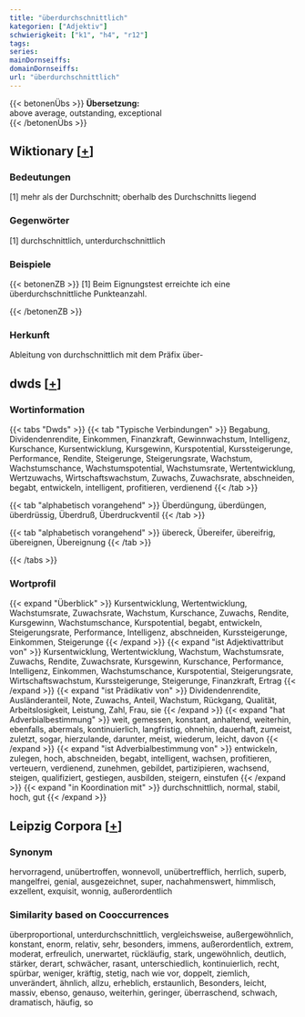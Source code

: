 ```yaml
---
title: "überdurchschnittlich"
kategorien: ["Adjektiv"]
schwierigkeit: ["k1", "h4", "r12"]
tags:
series:
mainDornseiffs:
domainDornseiffs:
url: "überdurchschnittlich"
---
```


{{< betonenÜbs >}}
**Übersetzung:**  
above average, outstanding, exceptional  
{{< /betonenÜbs >}}

## Wiktionary [[+](https://de.wiktionary.org/wiki/überdurchschnittlich)]

### Bedeutungen
[1] mehr als der Durchschnitt; oberhalb des Durchschnitts liegend  

### Gegenwörter
[1] durchschnittlich, unterdurchschnittlich  

### Beispiele
{{< betonenZB >}}
[1] Beim Eignungstest erreichte ich eine überdurchschnittliche Punkteanzahl.  

{{< /betonenZB >}}
### Herkunft
Ableitung von durchschnittlich mit dem Präfix über-  



## dwds [[+](https://www.dwds.de/wb/überdurchschnittlich)]

### Wortinformation
{{< tabs "Dwds" >}}
{{< tab "Typische Verbindungen" >}}
Begabung, Dividendenrendite, Einkommen, Finanzkraft, Gewinnwachstum, Intelligenz, Kurschance, Kursentwicklung, Kursgewinn, Kurspotential, Kurssteigerunge, Performance, Rendite, Steigerunge, Steigerungsrate, Wachstum, Wachstumschance, Wachstumspotential, Wachstumsrate, Wertentwicklung, Wertzuwachs, Wirtschaftswachstum, Zuwachs, Zuwachsrate, abschneiden, begabt, entwickeln, intelligent, profitieren, verdienend
{{< /tab >}}

{{< tab "alphabetisch vorangehend" >}}
Überdüngung, überdüngen, überdrüssig, Überdruß, Überdruckventil
{{< /tab >}}

{{< tab "alphabetisch vorangehend" >}}
übereck, Übereifer, übereifrig, übereignen, Übereignung
{{< /tab >}}

{{< /tabs >}}

### Wortprofil
{{< expand "Überblick" >}} Kursentwicklung, Wertentwicklung, Wachstumsrate, Zuwachsrate, Wachstum, Kurschance, Zuwachs, Rendite, Kursgewinn, Wachstumschance, Kurspotential, begabt, entwickeln, Steigerungsrate, Performance, Intelligenz, abschneiden, Kurssteigerunge, Einkommen, Steigerunge {{< /expand >}}
{{< expand "ist Adjektivattribut von" >}} Kursentwicklung, Wertentwicklung, Wachstum, Wachstumsrate, Zuwachs, Rendite, Zuwachsrate, Kursgewinn, Kurschance, Performance, Intelligenz, Einkommen, Wachstumschance, Kurspotential, Steigerungsrate, Wirtschaftswachstum, Kurssteigerunge, Steigerunge, Finanzkraft, Ertrag {{< /expand >}}
{{< expand "ist Prädikativ von" >}} Dividendenrendite, Ausländeranteil, Note, Zuwachs, Anteil, Wachstum, Rückgang, Qualität, Arbeitslosigkeit, Leistung, Zahl, Frau, sie {{< /expand >}}
{{< expand "hat Adverbialbestimmung" >}} weit, gemessen, konstant, anhaltend, weiterhin, ebenfalls, abermals, kontinuierlich, langfristig, ohnehin, dauerhaft, zumeist, zuletzt, sogar, hierzulande, darunter, meist, wiederum, leicht, davon {{< /expand >}}
{{< expand "ist Adverbialbestimmung von" >}} entwickeln, zulegen, hoch, abschneiden, begabt, intelligent, wachsen, profitieren, verteuern, verdienend, zunehmen, gebildet, partizipieren, wachsend, steigen, qualifiziert, gestiegen, ausbilden, steigern, einstufen {{< /expand >}}
{{< expand "in Koordination mit" >}} durchschnittlich, normal, stabil, hoch, gut {{< /expand >}}

## Leipzig Corpora [[+](https://corpora.uni-leipzig.de/en/res?word=überdurchschnittlich&corpusId=deu_newscrawl-public_2018)]


### Synonym
hervorragend, unübertroffen, wonnevoll, unübertrefflich, herrlich, superb, mangelfrei, genial, ausgezeichnet, super, nachahmenswert, himmlisch, exzellent, exquisit, wonnig, außerordentlich


### Similarity based on Cooccurrences
überproportional, unterdurchschnittlich, vergleichsweise, außergewöhnlich, konstant, enorm, relativ, sehr, besonders, immens, außerordentlich, extrem, moderat, erfreulich, unerwartet, rückläufig, stark, ungewöhnlich, deutlich, stärker, derart, schwächer, rasant, unterschiedlich, kontinuierlich, recht, spürbar, weniger, kräftig, stetig, nach wie vor, doppelt, ziemlich, unverändert, ähnlich, allzu, erheblich, erstaunlich, Besonders, leicht, massiv, ebenso, genauso, weiterhin, geringer, überraschend, schwach, dramatisch, häufig, so

